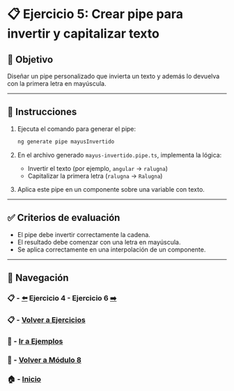 # 📋 Ejercicio 5: Crear pipe para invertir y capitalizar texto

## 🎯 Objetivo
Diseñar un pipe personalizado que invierta un texto y además lo devuelva con la primera letra en mayúscula.

---

## 📝 Instrucciones

1. Ejecuta el comando para generar el pipe:
   ```bash
   ng generate pipe mayusInvertido
   ```

2. En el archivo generado `mayus-invertido.pipe.ts`, implementa la lógica:
   - Invertir el texto (por ejemplo, `angular` → `ralugna`)
   - Capitalizar la primera letra (`ralugna` → `Ralugna`)

3. Aplica este pipe en un componente sobre una variable con texto.

---

## ✅ Criterios de evaluación

- El pipe debe invertir correctamente la cadena.
- El resultado debe comenzar con una letra en mayúscula.
- Se aplica correctamente en una interpolación de un componente.

---

## 🔁 Navegación

### 📋 - [⬅️](./Ejercicio_4.md) Ejercicio 4 - Ejercicio 6 [➡️](./Ejercicio_6.md)

### 📋 - [Volver a Ejercicios](../README.md)

### 🧪 - [Ir a Ejemplos](../../Ejemplos/README.md)

### 📘 - [Volver a Módulo 8](../../Modulo_8.md)

### 🏠 - [Inicio](../../../README.md)

